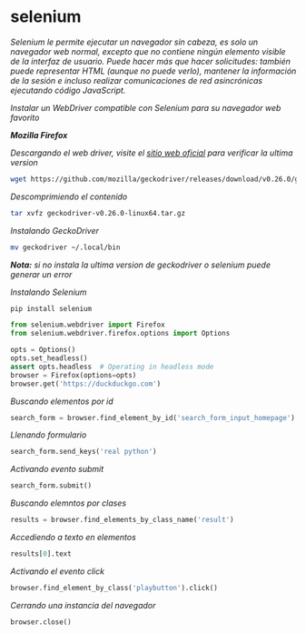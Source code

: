 # selenium

_Selenium le permite ejecutar un navegador sin cabeza, es solo un navegador web normal, excepto que no contiene ningún elemento visible de la interfaz de usuario. Puede hacer más que hacer solicitudes: también puede representar HTML (aunque no puede verlo), mantener la información de la sesión e incluso realizar comunicaciones de red asincrónicas ejecutando código JavaScript._

_Instalar un WebDriver compatible con Selenium para su navegador web favorito_

_**Mozilla Firefox**_

_Descargando el web driver, visite  el [sitio web oficial](https://github.com/mozilla/geckodriver/releases/) para verificar la ultima version_

```bash
wget https://github.com/mozilla/geckodriver/releases/download/v0.26.0/geckodriver-v0.26.0-linux64.tar.gz
```

_Descomprimiendo el contenido_

```bash
tar xvfz geckodriver-v0.26.0-linux64.tar.gz
```

_Instalando GeckoDriver_

```bash
mv geckodriver ~/.local/bin
```

_**Nota:** si no instala la ultima version de geckodriver o selenium puede generar un error_

_Instalando Selenium_

```bash
pip install selenium
```

```python
from selenium.webdriver import Firefox
from selenium.webdriver.firefox.options import Options

opts = Options()
opts.set_headless()
assert opts.headless  # Operating in headless mode
browser = Firefox(options=opts)
browser.get('https://duckduckgo.com')
```

_Buscando elementos por id_

```python
search_form = browser.find_element_by_id('search_form_input_homepage')
```

_Llenando formulario_

```python
search_form.send_keys('real python')
```

_Activando evento submit_

```python
search_form.submit()
```

_Buscando elemntos por clases_

```python
results = browser.find_elements_by_class_name('result')
```

_Accediendo a texto en elementos_

```python
results[0].text
```

_Activando el evento click_

```python
browser.find_element_by_class('playbutton').click()
```

_Cerrando una instancia del navegador_

```python
browser.close()
```
